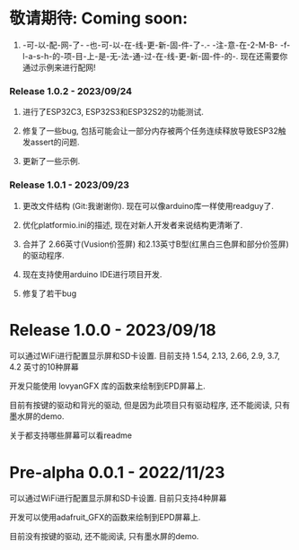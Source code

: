 # 敬请期待: Coming soon:

1. -可-以-配-网-了- -也-可-以-在-线-更-新-固-件-了-.- -注-意-在-2-M-B- -f-l-a-s-h-的-项-目-上-是-无-法-通-过-在-线-更-新-固-件-的-. 现在还需要你通过示例来进行配网!

### Release 1.0.2 - 2023/09/24

1. 进行了ESP32C3, ESP32S3和ESP32S2的功能测试.

2. 修复了一些bug, 包括可能会让一部分内存被两个任务连续释放导致ESP32触发assert的问题.

3. 更新了一些示例.

### Release 1.0.1 - 2023/09/23

1. 更改文件结构 (Git:我谢谢你). 现在可以像arduino库一样使用readguy了.

2. 优化platformio.ini的描述, 现在对新人开发者来说结构更清晰了.

3. 合并了 2.66英寸(Vusion价签屏) 和2.13英寸B型(红黑白三色屏和部分价签屏) 的驱动程序.

4. 现在支持使用arduino IDE进行项目开发.

5. 修复了若干bug

# Release 1.0.0 - 2023/09/18

可以通过WiFi进行配置显示屏和SD卡设置. 目前支持 1.54, 2.13, 2.66, 2.9, 3.7, 4.2 英寸的10种屏幕

开发只能使用 lovyanGFX 库的函数来绘制到EPD屏幕上.

目前有按键的驱动和背光的驱动, 但是因为此项目只有驱动程序, 还不能阅读, 只有墨水屏的demo.

关于都支持哪些屏幕可以看readme

# Pre-alpha 0.0.1 - 2022/11/23

可以通过WiFi进行配置显示屏和SD卡设置. 目前只支持4种屏幕

开发可以使用adafruit_GFX的函数来绘制到EPD屏幕上.

目前没有按键的驱动, 还不能阅读, 只有墨水屏的demo.
